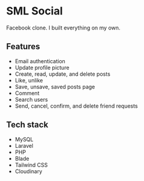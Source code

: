 # SML Social

Facebook clone. I built everything on my own.

## Features

-   Email authentication
-   Update profile picture
-   Create, read, update, and delete posts
-   Like, unlike
-   Save, unsave, saved posts page
-   Comment
-   Search users
-   Send, cancel, confirm, and delete friend requests

## Tech stack

-   MySQL
-   Laravel
-   PHP
-   Blade
-   Tailwind CSS
-   Cloudinary
